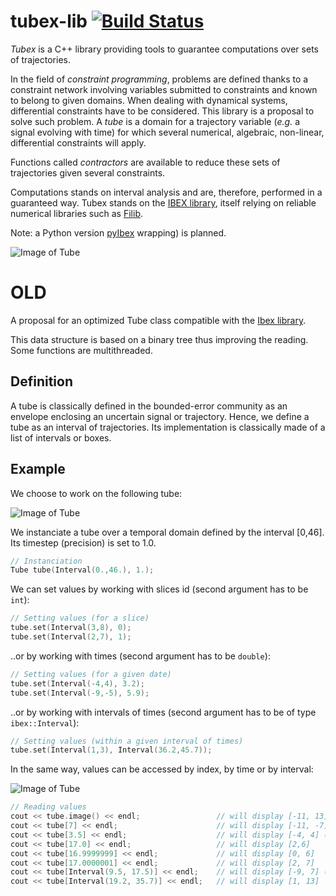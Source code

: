 # tubex-lib [![Build Status](https://travis-ci.org/SimonRohou/tube-lib.svg)](https://travis-ci.org/SimonRohou/tube-lib)

*Tubex* is a C++ library providing tools to guarantee computations over sets of trajectories. 

In the field of *constraint programming*, problems are defined thanks to a constraint network involving variables submitted to constraints and known to belong to given domains. When dealing with dynamical systems, differential constraints have to be considered.
This library is a proposal to solve such problem. A *tube* is a domain for a trajectory variable (*e.g.* a signal evolving with time) for which several numerical, algebraic, non-linear, differential constraints will apply.

Functions called *contractors* are available to reduce these sets of trajectories given several constraints.

Computations stands on interval analysis and are, therefore, performed in a guaranteed way.
Tubex stands on the [IBEX library](http://www.ibex-lib.org), itself relying on reliable numerical libraries such as [Filib](http://www2.math.uni-wuppertal.de/~xsc/software/filib.html).

Note: a Python version [pyIbex](http://www.ensta-bretagne.fr/desrochers/pyibex) wrapping) is planned.


![Image of Tube](http://rawgit.com/SimonRohou/tubex-lib/master/doc/img/tube_slices.png)


OLD
===

A proposal for an optimized Tube class compatible with the [Ibex library](http://www.ibex-lib.org/).

This data structure is based on a binary tree thus improving the reading. Some functions are multithreaded.

Definition
-------

A tube is classically defined in the bounded-error
community as an envelope enclosing an uncertain
signal or trajectory. Hence, we define a tube as an interval of trajectories.
Its implementation is classically made of a list of intervals or boxes.

Example
-------

We choose to work on the following tube:

![Image of Tube](http://rawgit.com/SimonRohou/tube-lib/master/doc/img/tube1_01.png)

We instanciate a tube over a temporal domain defined by the interval [0,46]. Its timestep (precision) is set to 1.0.
```cpp
// Instanciation
Tube tube(Interval(0.,46.), 1.);
```

We can set values by working with slices id (second argument has to be `int`):
```cpp
// Setting values (for a slice)
tube.set(Interval(3,8), 0);
tube.set(Interval(2,7), 1);
```

..or by working with times (second argument has to be `double`):
```cpp
// Setting values (for a given date)
tube.set(Interval(-4,4), 3.2);
tube.set(Interval(-9,-5), 5.9);
```

..or by working with intervals of times (second argument has to be of type `ibex::Interval`):
```cpp
// Setting values (within a given interval of times)
tube.set(Interval(1,3), Interval(36.2,45.7));
```

In the same way, values can be accessed by index, by time or by interval:

![Image of Tube](http://rawgit.com/SimonRohou/tube-lib/master/doc/img/tube1_02.png)

```cpp
// Reading values
cout << tube.image() << endl;                 // will display [-11, 13] (global evaluation)
cout << tube[7] << endl;                      // will display [-11, -7] (8th slice)
cout << tube[3.5] << endl;                    // will display [-4, 4] (t=3.5)
cout << tube[17.0] << endl;                   // will display [2,6]
cout << tube[16.9999999] << endl;             // will display [0, 6]
cout << tube[17.0000001] << endl;             // will display [2, 7]
cout << tube[Interval(9.5, 17.5)] << endl;    // will display [-9, 7] (for dates between 9.5 and 17.5)
cout << tube[Interval(19.2, 35.7)] << endl;   // will display [1, 13]
```
